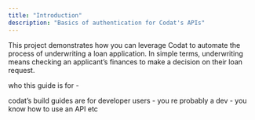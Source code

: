 ```yaml
---
title: "Introduction"
description: "Basics of authentication for Codat's APIs"
---
```

This project demonstrates how you can leverage Codat to automate the process of underwriting a loan application. In simple terms, underwriting means checking an applicant’s finances to make a decision on their loan request.  

who this guide is for - 

codat’s build guides are for developer users - you re probably a dev - you know how to use an API etc